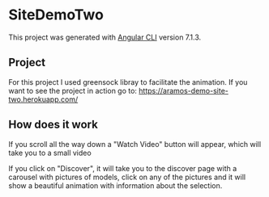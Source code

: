 # SiteDemoTwo

This project was generated with [Angular CLI](https://github.com/angular/angular-cli) version 7.1.3.

## Project 

For this project I used greensock libray to facilitate the animation. If you want to see the project in action go to: https://aramos-demo-site-two.herokuapp.com/

## How does it work

If you scroll all the way down a "Watch Video" button will appear, which will take you to a small video

If you click on "Discover", it will take you to the discover page with a carousel with pictures of models, click on any of the pictures and it will show a beautiful animation with information about the selection. 